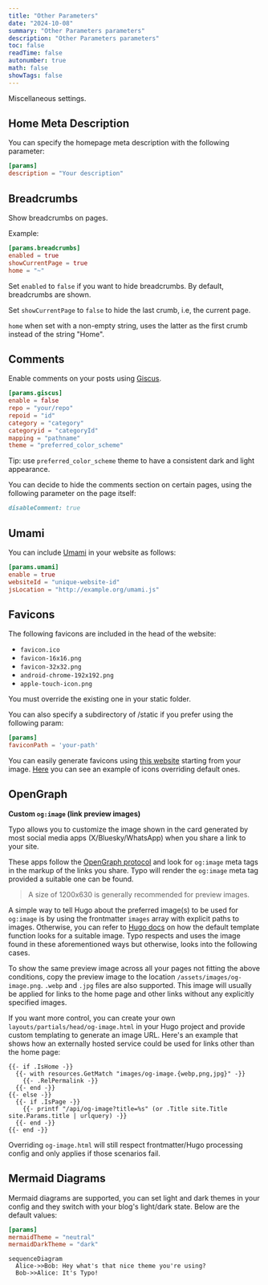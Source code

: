 ```yaml
---
title: "Other Parameters"
date: "2024-10-08"
summary: "Other Parameters parameters"
description: "Other Parameters parameters"
toc: false
readTime: false
autonumber: true
math: false
showTags: false
---
```


Miscellaneous settings.

## Home Meta Description

You can specify the homepage meta description with the following parameter:

```toml
[params]
description = "Your description"
```

## Breadcrumbs

Show breadcrumbs on pages.

Example:

```toml
[params.breadcrumbs]
enabled = true
showCurrentPage = true
home = "~"
```

Set `enabled` to `false` if you want to hide breadcrumbs. By default, breadcrumbs are shown.

Set `showCurrentPage` to `false` to hide the last crumb, i.e, the current page.

`home` when set with a non-empty string, uses the latter as the first crumb instead of the string "Home".

## Comments

Enable comments on your posts using [Giscus](https://giscus.app/).

```toml
[params.giscus]
enable = false
repo = "your/repo"
repoid = "id"
category = "category"
categoryid = "categoryId"
mapping = "pathname"
theme = "preferred_color_scheme"
```

Tip: use `preferred_color_scheme` theme to have a consistent dark and light appearance.

You can decide to hide the comments section on certain pages, using the following parameter on the page itself:

```md
disableComment: true
```

## Umami

You can include [Umami](https://umami.is/) in your website as follows:

```toml
[params.umami]
enable = true
websiteId = "unique-website-id"
jsLocation = "http://example.org/umami.js"
```

## Favicons

The following favicons are included in the head of the website:

- `favicon.ico`
- `favicon-16x16.png`
- `favicon-32x32.png`
- `android-chrome-192x192.png`
- `apple-touch-icon.png`

You must override the existing one in your static folder.

You can also specify a subdirectory of /static if you prefer
using the following param:

```toml
[params]
faviconPath = 'your-path'
```

You can easily generate favicons using [this website](https://realfavicongenerator.net/) starting from your image.
[Here](https://github.com/tomfran/tomfran.github.io/tree/main/static) you can see an example of icons overriding default ones.

## OpenGraph

**Custom `og:image` (link preview images)**

Typo allows you to customize the image shown in the card generated by most social media apps (X/Bluesky/WhatsApp) when you share a link to your site.

These apps follow the [OpenGraph protocol](https://ogp.me) and look for `og:image` meta tags in the markup of the links you share. Typo will render the `og:image` meta tag provided a suitable one can be found.

> A size of 1200x630 is generally recommended for preview images.

A simple way to tell Hugo about the preferred image(s) to be used for `og:image` is by using the frontmatter `images` array with explicit paths to images.
Otherwise, you can refer to [Hugo docs](https://gohugo.io/templates/embedded/#configuration-open-graph) on how the default template function looks for a suitable image. Typo respects and uses the image found in these aforementioned ways but otherwise, looks into the following cases.

To show the same preview image across all your pages not fitting the above conditions, copy the preview image to the location `/assets/images/og-image.png`. `.webp` and `.jpg` files are also supported. This image will usually be applied for links to the home page and other links without any explicitly specified images.

If you want more control, you can create your own `layouts/partials/head/og-image.html` in your Hugo project and provide custom templating to generate an image URL. Here's an example that shows how an externally hosted service could be used for links other than the home page:

```go-html-template
{{- if .IsHome -}}
  {{- with resources.GetMatch "images/og-image.{webp,png,jpg}" -}}
    {{- .RelPermalink -}}
  {{- end -}}
{{- else -}}
  {{- if .IsPage -}}
    {{- printf "/api/og-image?title=%s" (or .Title site.Title site.Params.title | urlquery) -}}
  {{- end -}}
{{- end -}}
```

Overriding `og-image.html` will still respect frontmatter/Hugo processing config and only applies if those scenarios fail.

## Mermaid Diagrams

Mermaid diagrams are supported, you can set light and dark themes in your config and they switch with your blog's light/dark state. Below are the default values:

```toml
[params]
mermaidTheme = "neutral"
mermaidDarkTheme = "dark"
```

```mermaid
sequenceDiagram
  Alice->>Bob: Hey what's that nice theme you're using?
  Bob->>Alice: It's Typo!
```
